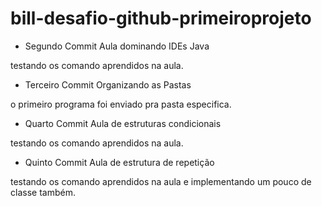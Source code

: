 # bill-desafio-github-primeiroprojeto


* Segundo Commit Aula dominando IDEs Java

testando os comando aprendidos na aula.


* Terceiro Commit Organizando as Pastas

o primeiro programa foi enviado pra pasta especifica.

* Quarto Commit Aula de estruturas condicionais

testando os comando aprendidos na aula.

* Quinto Commit Aula de estrutura de repetição 

testando os comando aprendidos na aula e implementando um pouco de classe também.